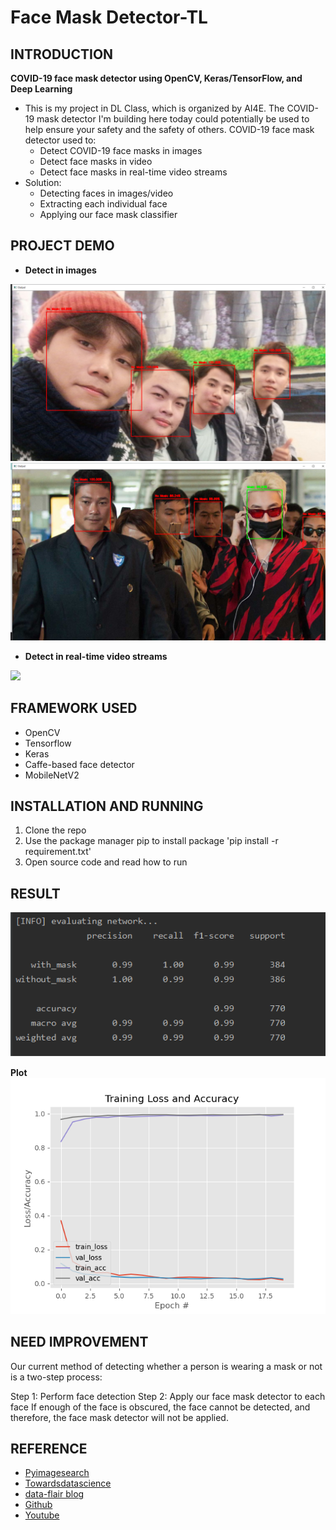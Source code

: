 # Face Mask Detector-TL

## INTRODUCTION ##
**COVID-19 face mask detector using OpenCV, Keras/TensorFlow, and Deep Learning**
- This is my project in DL Class, which is organized by AI4E. The COVID-19 mask detector I'm building here today could potentially be used to help ensure your safety and the safety of others. COVID-19 face mask detector used to:
  - Detect COVID-19 face masks in images
  - Detect face masks in video
  - Detect face masks in real-time video streams
- Solution:
  - Detecting faces in images/video
  - Extracting each individual face
  - Applying our face mask classifier

## PROJECT DEMO ##
- **Detect in images**
<img src="Readme_images/demo_image.png">
<img src="Readme_images/demo_image2.png">

- **Detect in real-time video streams**
<img src="Readme_images/demo_webcam.gif">

## FRAMEWORK USED ##
- OpenCV
- Tensorflow
- Keras
- Caffe-based face detector
- MobileNetV2

## INSTALLATION AND RUNNING ##
1. Clone the repo
2. Use the package manager pip to install package
'pip install -r requirement.txt'
3. Open source code and read how to run

## RESULT ##
<img src="Readme_images/Evaluating Network.png">

**Plot**
<img src="Readme_images/plot.png">

## NEED IMPROVEMENT ##
Our current method of detecting whether a person is wearing a mask or not is a two-step process:

Step 1: Perform face detection
Step 2: Apply our face mask detector to each face
If enough of the face is obscured, the face cannot be detected, and therefore, the face mask detector will not be applied.

## REFERENCE ##
- [Pyimagesearch](https://www.pyimagesearch.com/2020/05/04/covid-19-face-mask-detector-with-opencv-keras-tensorflow-and-deep-learning/)
- [Towardsdatascience](https://towardsdatascience.com/covid-19-face-mask-detection-using-tensorflow-and-opencv-702dd833515b)
- [data-flair blog](https://data-flair.training/blogs/face-mask-detection-with-python/)
- [Github](https://github.com/chandrikadeb7/Face-Mask-Detection)
- [Youtube](https://www.youtube.com/watch?v=Ax6P93r32KU)
